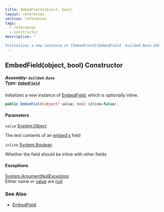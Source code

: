 ```yaml
---
title: EmbedField(object, bool)
layout: references
section: references
tags:
  - references
  - constructor
description: "

Initializes a new instance of [EmbedField](EmbedField 'Guilded.Base.Embeds.EmbedField'), which is optionally inline."
---
```


## EmbedField(object, bool) Constructor
##### **Assembly:** `Guilded.Base`<br/>**Type:** [`EmbedField`](EmbedField 'Guilded.Base.Embeds.EmbedField')

Initializes a new instance of [EmbedField](EmbedField 'Guilded.Base.Embeds.EmbedField'), which is optionally inline.

```csharp
public EmbedField(object? value, bool inline=false);
```
#### Parameters

<a name='Guilded.Base.Embeds.EmbedField.EmbedField(object,bool).value'></a>

`value` [System.Object](https://docs.microsoft.com/en-us/dotnet/api/System.Object 'System.Object')

The text contents of an [embed's](Embed 'Guilded.Base.Embeds.Embed') field

<a name='Guilded.Base.Embeds.EmbedField.EmbedField(object,bool).inline'></a>

`inline` [System.Boolean](https://docs.microsoft.com/en-us/dotnet/api/System.Boolean 'System.Boolean')

Whether the field should be inline with other fields

#### Exceptions

[System.ArgumentNullException](https://docs.microsoft.com/en-us/dotnet/api/System.ArgumentNullException 'System.ArgumentNullException')  
Either name or [value](EmbedField.EmbedField(object,bool)#Guilded.Base.Embeds.EmbedField.EmbedField(object,bool).value 'Guilded.Base.Embeds.EmbedField.EmbedField(object, bool).value') are [null](https://docs.microsoft.com/en-us/dotnet/csharp/language-reference/keywords/null 'https://docs.microsoft.com/en-us/dotnet/csharp/language-reference/keywords/null')

### See Also
- [EmbedField](EmbedField 'Guilded.Base.Embeds.EmbedField')